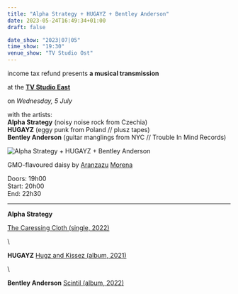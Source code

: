 ```yaml
---
title: "Alpha Strategy + HUGAYZ + Bentley Anderson"
date: 2023-05-24T16:49:34+01:00
draft: false

date_show: "2023|07|05"
time_show: "19:30"
venue_show: "TV Studio Ost"
---
```


income tax refund presents
**a musical transmission**

at the 
[**TV Studio East**](https://hitness.club)

on
*Wednesday, 5 July*

with the artists:
\
**Alpha Strategy** (noisy noise rock from Czechia)
\
**HUGAYZ** (eggy punk from Poland // plusz tapes)
\
**Bentley Anderson** (guitar manglings from NYC // Trouble In Mind Records)

![Alpha Strategy + HUGAYZ + Bentley Anderson](../../posters/2023-07-05.jpg)

GMO-flavoured daisy by [Aranzazu](https://aranzazumoena.com/) [Morena](https://www.instagram.com/aranzazumoena)

Doors: 19h00
\
Start: 20h00
\
End: 22h30

----

**Alpha Strategy** 

[The Caressing Cloth (single, 2022)](https://alphastrategy.bandcamp.com/album/the-caressing-cloth)

\

**HUGAYZ**
[Hugz and Kissez (album, 2021)](https://plusztapes.bandcamp.com/album/hugz-and-kissez) 

\

**Bentley Anderson**
[Scintil (album, 2022)](https://bentleyanderson.bandcamp.com/album/scintil) 

